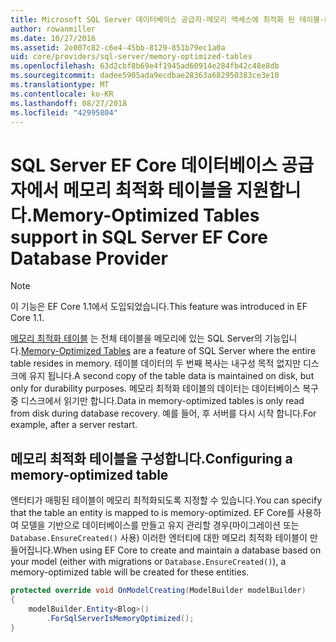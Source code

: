 ```yaml
---
title: Microsoft SQL Server 데이터베이스 공급자-메모리 액세스에 최적화 된 테이블-EF Core
author: rowanmiller
ms.date: 10/27/2016
ms.assetid: 2e007c82-c6e4-45bb-8129-851b79ec1a0a
uid: core/providers/sql-server/memory-optimized-tables
ms.openlocfilehash: 63d2cbf8b69e4f1945ad60914e284fb42c48e8db
ms.sourcegitcommit: dadee5905ada9ecdbae28363a682950383ce3e10
ms.translationtype: MT
ms.contentlocale: ko-KR
ms.lasthandoff: 08/27/2018
ms.locfileid: "42995804"
---
```

# <a name="memory-optimized-tables-support-in-sql-server-ef-core-database-provider"></a><span data-ttu-id="c6ae0-102">SQL Server EF Core 데이터베이스 공급자에서 메모리 최적화 테이블을 지원합니다.</span><span class="sxs-lookup"><span data-stu-id="c6ae0-102">Memory-Optimized Tables support in SQL Server EF Core Database Provider</span></span>

> [!NOTE]  
>
> <span data-ttu-id="c6ae0-103">이 기능은 EF Core 1.1에서 도입되었습니다.</span><span class="sxs-lookup"><span data-stu-id="c6ae0-103">This feature was introduced in EF Core 1.1.</span></span>

<span data-ttu-id="c6ae0-104">[메모리 최적화 테이블](https://docs.microsoft.com/sql/relational-databases/in-memory-oltp/memory-optimized-tables) 는 전체 테이블을 메모리에 있는 SQL Server의 기능입니다.</span><span class="sxs-lookup"><span data-stu-id="c6ae0-104">[Memory-Optimized Tables](https://docs.microsoft.com/sql/relational-databases/in-memory-oltp/memory-optimized-tables) are a feature of SQL Server where the entire table resides in memory.</span></span> <span data-ttu-id="c6ae0-105">테이블 데이터의 두 번째 복사는 내구성 목적 없지만 디스크에 유지 됩니다.</span><span class="sxs-lookup"><span data-stu-id="c6ae0-105">A second copy of the table data is maintained on disk, but only for durability purposes.</span></span> <span data-ttu-id="c6ae0-106">메모리 최적화 테이블의 데이터는 데이터베이스 복구 중 디스크에서 읽기만 합니다.</span><span class="sxs-lookup"><span data-stu-id="c6ae0-106">Data in memory-optimized tables is only read from disk during database recovery.</span></span> <span data-ttu-id="c6ae0-107">예를 들어, 후 서버를 다시 시작 합니다.</span><span class="sxs-lookup"><span data-stu-id="c6ae0-107">For example, after a server restart.</span></span>

## <a name="configuring-a-memory-optimized-table"></a><span data-ttu-id="c6ae0-108">메모리 최적화 테이블을 구성합니다.</span><span class="sxs-lookup"><span data-stu-id="c6ae0-108">Configuring a memory-optimized table</span></span>

<span data-ttu-id="c6ae0-109">엔터티가 매핑된 테이블이 메모리 최적화되도록 지정할 수 있습니다.</span><span class="sxs-lookup"><span data-stu-id="c6ae0-109">You can specify that the table an entity is mapped to is memory-optimized.</span></span> <span data-ttu-id="c6ae0-110">EF Core를 사용하여 모델을 기반으로 데이터베이스를 만들고 유지 관리할 경우(마이그레이션 또는 `Database.EnsureCreated()` 사용) 이러한 엔터티에 대한 메모리 최적화 테이블이 만들어집니다.</span><span class="sxs-lookup"><span data-stu-id="c6ae0-110">When using EF Core to create and maintain a database based on your model (either with migrations or `Database.EnsureCreated()`), a memory-optimized table will be created for these entities.</span></span>

``` csharp
protected override void OnModelCreating(ModelBuilder modelBuilder)
{
    modelBuilder.Entity<Blog>()
        .ForSqlServerIsMemoryOptimized();
}
```
